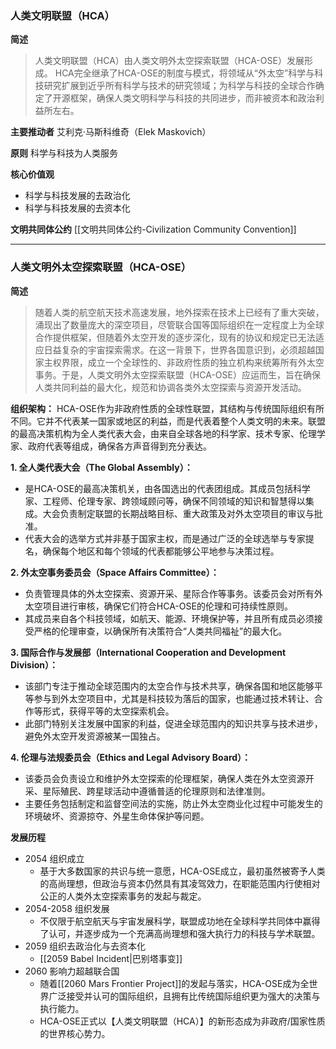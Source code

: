 
### 人类文明联盟（HCA）

**简述**
>人类文明联盟（HCA）由人类文明外太空探索联盟（HCA-OSE）发展形成。
>HCA完全继承了HCA-OSE的制度与模式，将领域从“外太空”科学与科技研究扩展到近乎所有科学与技术的研究领域；为科学与科技的全球合作确定了开源框架，确保人类文明科学与科技的共同进步，而非被资本和政治利益所左右。

**主要推动者**
艾利克·马斯科维奇（Elek Maskovich）

**原则**
科学与科技为人类服务

**核心价值观**
- 科学与科技发展的去政治化
- 科学与科技发展的去资本化

**文明共同体公约**
[[文明共同体公约-Civilization Community Convention]]

---

### 人类文明外太空探索联盟（HCA-OSE）

**简述**
>随着人类的航空航天技术高速发展，地外探索在技术上已经有了重大突破，涌现出了数量庞大的深空项目，尽管联合国等国际组织在一定程度上为全球合作提供框架，但随着外太空开发的逐步深化，现有的协议和规定已无法适应日益复杂的宇宙探索需求。在这一背景下，世界各国意识到，必须超越国家主权界限，成立一个全球性的、非政府性质的独立机构来统筹所有外太空事务。于是，人类文明外太空探索联盟（HCA-OSE）应运而生，旨在确保人类共同利益的最大化，规范和协调各类外太空探索与资源开发活动。


**组织架构：**
HCA-OSE作为非政府性质的全球性联盟，其结构与传统国际组织有所不同。它并不代表某一国家或地区的利益，而是代表着整个人类文明的未来。联盟的最高决策机构为全人类代表大会，由来自全球各地的科学家、技术专家、伦理学家、政府代表等组成，确保各方声音得到充分表达。

**1. 全人类代表大会（The Global Assembly）：**
- 是HCA-OSE的最高决策机关，由各国选出的代表团组成。其成员包括科学家、工程师、伦理专家、跨领域顾问等，确保不同领域的知识和智慧得以集成。大会负责制定联盟的长期战略目标、重大政策及对外太空项目的审议与批准。
- 代表大会的选举方式并非基于国家主权，而是通过广泛的全球选举与专家提名，确保每个地区和每个领域的代表都能够公平地参与决策过程。

**2. 外太空事务委员会（Space Affairs Committee）：**
- 负责管理具体的外太空探索、资源开采、星际合作等事务。该委员会对所有外太空项目进行审核，确保它们符合HCA-OSE的伦理和可持续性原则。
- 其成员来自各个科技领域，如航天、能源、环境保护等，并且所有成员必须接受严格的伦理审查，以确保所有决策符合“人类共同福祉”的最大化。

**3. 国际合作与发展部（International Cooperation and Development Division）：**
- 该部门专注于推动全球范围内的太空合作与技术共享，确保各国和地区能够平等参与到外太空项目中，尤其是科技较为落后的国家，也能通过技术转让、合作等形式，获得平等的太空探索机会。
- 此部门特别关注发展中国家的利益，促进全球范围内的知识共享与技术进步，避免外太空开发资源被某一国独占。

**4. 伦理与法规委员会（Ethics and Legal Advisory Board）：**
- 该委员会负责设立和维护外太空探索的伦理框架，确保人类在外太空资源开采、星际殖民、跨星球活动中遵循普适的伦理原则和法律准则。
- 主要任务包括制定和监督空间法的实施，防止外太空商业化过程中可能发生的环境破坏、资源掠夺、外星生命体保护等问题。


**发展历程**
- 2054 组织成立
	- 基于大多数国家的共识与统一意愿，HCA-OSE成立，最初虽然被寄予人类的高尚理想，但政治与资本仍然具有其凌驾效力，在职能范围内行使相对公正的人类外太空探索事务的发起与裁定。
- 2054-2058 组织发展
	- 不仅限于航空航天与宇宙发展科学，联盟成功地在全球科学共同体中赢得了认可，并逐步成为一个充满高尚理想和强大执行力的科技与学术联盟。
- 2059 组织去政治化与去资本化
	- [[2059 Babel Incident|巴别塔事变]]
- 2060 影响力超越联合国
	- 随着[[2060 Mars Frontier Project]]的发起与落实，HCA-OSE成为全世界广泛接受并认可的国际组织，且拥有比传统国际组织更为强大的决策与执行能力。
	- HCA-OSE正式以【人类文明联盟（HCA）】的新形态成为非政府/国家性质的世界核心势力。

